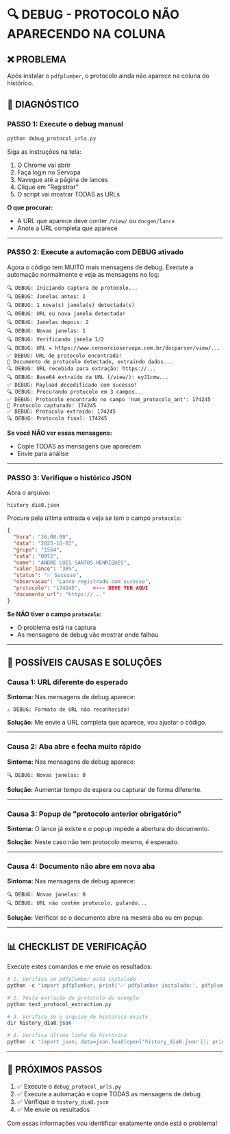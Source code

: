 # 🔍 DEBUG - PROTOCOLO NÃO APARECENDO NA COLUNA

## ❌ PROBLEMA
Após instalar o `pdfplumber`, o protocolo ainda não aparece na coluna do histórico.

## 🎯 DIAGNÓSTICO

### PASSO 1: Execute o debug manual
```powershell
python debug_protocol_urls.py
```

Siga as instruções na tela:
1. O Chrome vai abrir
2. Faça login no Servopa
3. Navegue até a página de lances
4. Clique em "Registrar"
5. O script vai mostrar TODAS as URLs

**O que procurar:**
- A URL que aparece deve conter `/view/` ou `docgen/lance`
- Anote a URL completa que aparece

---

### PASSO 2: Execute a automação com DEBUG ativado

Agora o código tem MUITO mais mensagens de debug. Execute a automação normalmente e veja as mensagens no log:

```
🔍 DEBUG: Iniciando captura de protocolo...
🔍 DEBUG: Janelas antes: 1
🔍 DEBUG: 1 nova(s) janela(s) detectada(s)
🔍 DEBUG: URL ou nova janela detectada!
🔍 DEBUG: Janelas depois: 2
🔍 DEBUG: Novas janelas: 1
🔍 DEBUG: Verificando janela 1/2
🔍 DEBUG: URL = https://www.consorcioservopa.com.br/docparser/view/...
✅ DEBUG: URL de protocolo encontrada!
📄 Documento de protocolo detectado, extraindo dados...
🔍 DEBUG: URL recebida para extração: https://...
🔍 DEBUG: Base64 extraído da URL (/view/): eyJ1cmw...
✅ DEBUG: Payload decodificado com sucesso!
🔍 DEBUG: Procurando protocolo em 3 campos...
✅ DEBUG: Protocolo encontrado no campo 'num_protocolo_ant': 174245
📑 Protocolo capturado: 174245
✅ DEBUG: Protocolo extraído: 174245
🔍 DEBUG: Protocolo final: 174245
```

**Se você NÃO ver essas mensagens:**
- Copie TODAS as mensagens que aparecem
- Envie para análise

---

### PASSO 3: Verifique o histórico JSON

Abra o arquivo:
```
history_dia8.json
```

Procure pela última entrada e veja se tem o campo `protocolo`:

```json
{
  "hora": "16:00:00",
  "data": "2025-10-03",
  "grupo": "1554",
  "cota": "0972",
  "nome": "ANDRE LUIS SANTOS HENRIQUES",
  "valor_lance": "30%",
  "status": "✅ Sucesso",
  "observacao": "Lance registrado com sucesso",
  "protocolo": "174245",    <--- DEVE TER AQUI
  "documento_url": "https://..."
}
```

**Se NÃO tiver o campo `protocolo`:**
- O problema está na captura
- As mensagens de debug vão mostrar onde falhou

---

## 🔧 POSSÍVEIS CAUSAS E SOLUÇÕES

### Causa 1: URL diferente do esperado
**Sintoma:** Nas mensagens de debug aparece:
```
⚠️ DEBUG: Formato de URL não reconhecido!
```

**Solução:** Me envie a URL completa que aparece, vou ajustar o código.

---

### Causa 2: Aba abre e fecha muito rápido
**Sintoma:** Nas mensagens de debug aparece:
```
🔍 DEBUG: Novas janelas: 0
```

**Solução:** Aumentar tempo de espera ou capturar de forma diferente.

---

### Causa 3: Popup de "protocolo anterior obrigatório"
**Sintoma:** O lance já existe e o popup impede a abertura do documento.

**Solução:** Neste caso não tem protocolo mesmo, é esperado.

---

### Causa 4: Documento não abre em nova aba
**Sintoma:** Nas mensagens de debug aparece:
```
🔍 DEBUG: Novas janelas: 0
🔍 DEBUG: URL não contém protocolo, pulando...
```

**Solução:** Verificar se o documento abre na mesma aba ou em popup.

---

## 📊 CHECKLIST DE VERIFICAÇÃO

Execute estes comandos e me envie os resultados:

```powershell
# 1. Verifica se pdfplumber está instalado
python -c "import pdfplumber; print('✅ pdfplumber instalado:', pdfplumber.__version__)"

# 2. Testa extração de protocolo do exemplo
python test_protocol_extraction.py

# 3. Verifica se o arquivo de histórico existe
dir history_dia8.json

# 4. Verifica última linha do histórico
python -c "import json; data=json.load(open('history_dia8.json')); print('Última entrada:', data[-1] if data else 'Vazio')"
```

---

## 🎯 PRÓXIMOS PASSOS

1. ✅ Execute o `debug_protocol_urls.py`
2. ✅ Execute a automação e copie TODAS as mensagens de debug
3. ✅ Verifique o `history_dia8.json`
4. ✅ Me envie os resultados

Com essas informações vou identificar exatamente onde está o problema!
